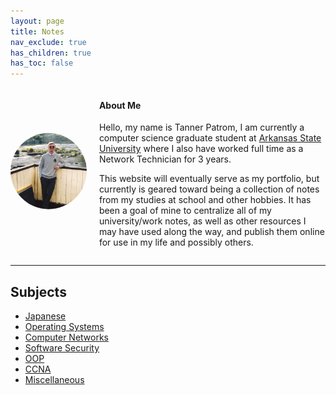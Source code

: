 ```yaml
---
layout: page
title: Notes
nav_exclude: true
has_children: true
has_toc: false
---
```

<style>
.container {

    display: flex;
    align-items: center;
    justify-content: center
}

img {
    clip-path: circle();
}

.image {
    max-width: 100%;
}

.text {
  padding-left: 20px;
}
</style>


<div class="container">
      <div class="image">
        <img src="./assets/me.png">
      </div>
      <div class="text">
        <h4><b>About Me</b></h4>
        <p>Hello, my name is Tanner Patrom, I am currently a computer science graduate student at <a href="https://www.astate.edu/">Arkansas State University</a> where I also have worked full time as a Network Technician for 3 years.</p>
        <p>This website will eventually serve as my portfolio, but currently is geared toward being a collection of notes from my studies at school and other hobbies. It has been a goal of mine to centralize all of my university/work notes, as well as other resources I may have used along the way, and publish them online for use in my life and possibly others.</p>
      </div>
    </div>




---

## Subjects
- [Japanese](/docs/japanese/japan.md)
- [Operating Systems](/docs/operating-systems/operating-systems.md)
- [Computer Networks](/docs/computer-networks/computer-networks.md)
- [Software Security](/docs/software-security/software-security.md)
- [OOP](/docs/OOP/oop.md)
- [CCNA](/docs/ccna/ccna.md)
- [Miscellaneous](docs/misc/misc.md)




